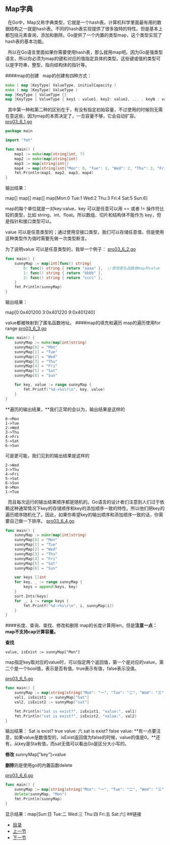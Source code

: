 ## Map字典
&nbsp;&nbsp;在Go中，Map又称字典类型，它就是一个hash表。计算机科学里面最有用的数据结构之一就是hash表。不同的hash表实现提供了很多独特的特性。但是基本上都包括元素查询，添加和删除。Go提供了一个内置的类型map，这个类型实现了hash表的基本功能。

&nbsp;&nbsp;所以在Go语言里面如果你需要使用hash表，那么就用map吧。因为Go是强类型语言，所以你必须为map的键和对应的值指定具体的类型。这些键或值的类型可以是字符串，整型，指向结构体的指针等。

####map的创建
&nbsp;&nbsp;map的创建有四种方式：
```go
make ( map [KeyType] ValueType, initialCapacity )
make ( map [KeyType] ValueType )
map [KeyType ] ValueType {}
map [KeyType ] ValueType { key1 : value1, key2: value2, ... , keyN : valueN}
```
&nbsp;&nbsp;其中第一种和第二种的区别在于，有没有指定初始容量，不过使用的时候则无需在意这些，因为map的本质决定了，一旦容量不够，它会自动扩容。
[pro03_6_1.go](https://github.com/sunnygocms/gobook/blob/master/src/go_lang_base/03/pro03_6_1.go)
```go
package main

import "fmt"

func main() {
	map1 := make(map[string]int, 7)
	map2 := make(map[string]int)
	map3 := map[string]int{}
	map4 := map[string]int{"Mon": 0, "Tue": 1, "Wed": 2, "Thu": 3, "Fri": 4, "Sat": 5, "Sun": 6}
	fmt.Println(map1, map2, map3, map4)
}
```

输出结果：

map[] map[] map[] map[Mon:0 Tue:1 Wed:2 Thu:3 Fri:4 Sat:5 Sun:6]

map的每个单位就是一对key:value，key 可以是任意可以用 == 或者 != 操作符比较的类型，比如 string、int、float。所以数组、切片和结构体不能作为 key，但是指针和接口类型可以。

value 可以是任意类型的；通过使用空接口类型，我们可以存储任意值，但是使用这种类型作为值时需要先做一次类型断言。

为了说明value 可以是任意类型的，我举一个例子：
[pro03_6_2.go](https://github.com/sunnygocms/gobook/blob/master/src/go_lang_base/03/pro03_6_2.go)
```go
func main() {
	sunnyMap := map[int]func() string{
		0: func() string { return "aaaa" },  //使用匿名函数做map的value
		1: func() string { return "bbbb" },
		2: func() string { return "cccc" },
	}
	fmt.Println(sunnyMap)
}
```

输出结果：

map[0:0x401200 3:0x401220 9:0x401240] 

value都被映射到了匿名函数地址。
####map的填充和遍历
map的遍历使用for range
[pro03_6_3.go](https://github.com/sunnygocms/gobook/blob/master/src/go_lang_base/03/pro03_6_3.go)
```go
func main() {
	sunnyMap := make(map[int]string)
	sunnyMap[0] = "Mon"
	sunnyMap[1] = "Tue"
	sunnyMap[2] = "Wed"
	sunnyMap[3] = "Thu"
	sunnyMap[4] = "Fri"
	sunnyMap[5] = "Sat"
	sunnyMap[6] = "Sun"

	for key, value := range sunnyMap {
		fmt.Printf("%d->%s\r\n", key, value)
	}
}

```

**遍历的输出结果，**我们正常的会以为，输出结果是这样的

    0->Mon
    1->Tue
    2->Wed
    3->Thu
    4->Fri
    5->Sat
    6->Sun

可是更可能，我们见到的输出结果是这样的

    2->Wed
    3->Thu
    4->Fri
    5->Sat
    6->Sun
    0->Mon
    1->Tue  

&nbsp;&nbsp;而且每次运行的输出结果顺序都是随机的。Go语言的设计者们注意到人们过于依赖这种通常情况下key的存储顺序和key的添加顺序一致的特性。所以他们把key的遍历顺序随机化了。因此，如果你希望key的输出顺序和添加顺序一致的话，你需要自己做一下排序。
[pro03_6_4.go](https://github.com/sunnygocms/gobook/blob/master/src/go_lang_base/03/pro03_6_4.go)

```go
func main() {
	sunnyMap := make(map[int]string)
	sunnyMap[0] = "Mon"
	sunnyMap[1] = "Tue"
	sunnyMap[2] = "Wed"
	sunnyMap[3] = "Thu"
	sunnyMap[4] = "Fri"
	sunnyMap[5] = "Sat"
	sunnyMap[6] = "Sun"

	var keys []int
	for key, _ := range sunnyMap {
		keys = append(keys, key)
	}
	sort.Ints(keys)
	for _, i := range keys {
		fmt.Printf("%d->%s\r\n", i, sunnyMap[i])
	}
}
```

####长度、查询、查找、修改和删除
map的长度计算用len，但是**注意一点：map不支持cap计算容量。**

**查找**

    value, isExist := sunnyMap["Mon"]

map指定key取对应的value时，可以指定两个返回值，第一个是对应的value，第二个是一个bool值，表示是否有值。true表示有值，false表示没值。

[pro03_6_5.go](https://github.com/sunnygocms/gobook/blob/master/src/go_lang_base/03/pro03_6_5.go)

```go
func main() {
	sunnyMap := map[string]string{"Mon": "一", "Tue": "二", "Wed": "三", "Thu": "四", "Fri": "五", "Sat": "六", "Sun": "日"}
	val1, isExist1 := sunnyMap["Sat"]
	val2, isExist2 := sunnyMap["sat"]

	fmt.Println("Sat is exist?", isExist1, "value:", val1)
	fmt.Println("sat is exist?", isExist2, "value:", val2)
}
```
输出结果：
    Sat is exist? true value: 六
    sat is exist? false value:
**有一点要注意，如果value是数值型的，isExist返回值为false的时候，value的值是0。**还有，从key是Sta有值，而sat无值可以看出Go是区分大小写的。

**修改**
sunnyMap["key"]=value

**删除**则是使用go的内置函数delete

[pro03_6_6.go](https://github.com/sunnygocms/gobook/blob/master/src/go_lang_base/03/pro03_6_6.go)
```go
func main() {
	sunnyMap := map[string]string{"Mon": "一", "Tue": "二", "Wed": "三", "Thu": "四", "Fri": "五", "Sat": "六", "Sun": "日"}
	delete(sunnyMap, "Mon")
	fmt.Println(sunnyMap)
}

```

显示结果：map[Sun:日 Tue:二 Wed:三 Thu:四 Fri:五 Sat:六]
##链接
- [目录](https://github.com/sunnygocms/gobook/blob/master/menu.md)
- [上一节](https://github.com/sunnygocms/gobook/blob/master/go_lang_base/03.5.md)
- [下一节](https://github.com/sunnygocms/gobook/blob/master/go_lang_base/03.7.md)